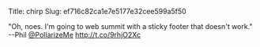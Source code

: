 Title: chirp
Slug: ef716c82ca1e7e5177e32cee599a5f50

"Oh, noes. I'm going to web summit with a sticky footer that doesn't work." --Phil <a href="http://twitter.com/PollarizeMe">@PollarizeMe</a> <a href="http://t.co/9rhjO2Xc">http://t.co/9rhjO2Xc</a>
